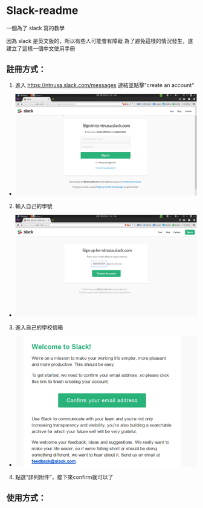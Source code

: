 # Slack-readme

一個為了 slack 寫的教學

因為 slack 是英文版的，所以有些人可能會有障礙
為了避免這樣的情況發生，遂建立了這樣一個中文使用手冊

## 註冊方式：

1. 進入 https://ntnusa.slack.com/messages 連結並點擊"create an account"
  + ![第一個畫面](/first.png)
2. 輸入自己的學號
  + ![第二個畫面](/signup.png)
3. 進入自己的學校信箱
  + ![確認系信](/confirm.png)
4. 點選“詳列附件”，接下來confirm就可以了

## 使用方式：
